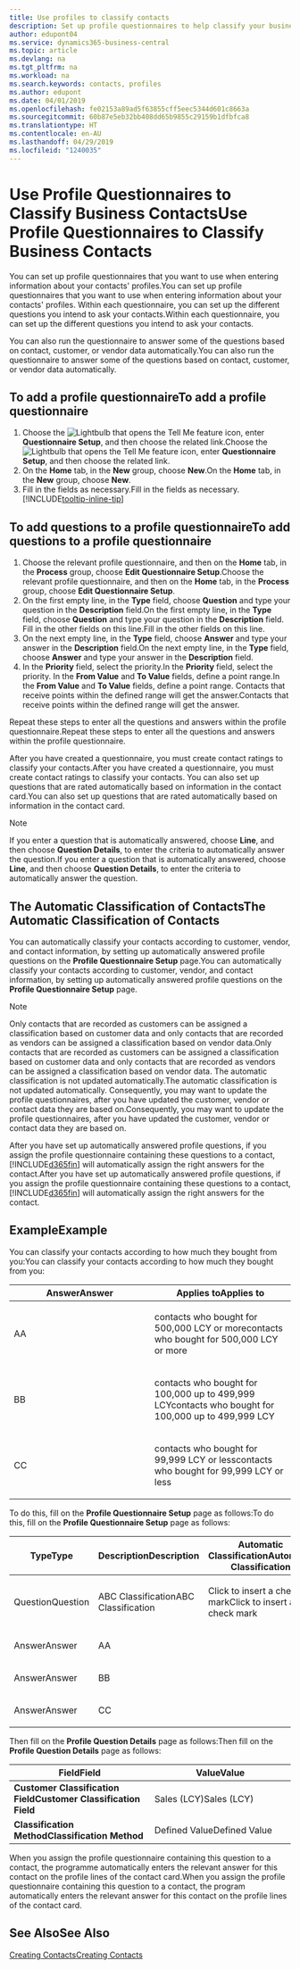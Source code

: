 ```yaml
---
title: Use profiles to classify contacts
description: Set up profile questionnaires to help classify your business contacts
author: edupont04
ms.service: dynamics365-business-central
ms.topic: article
ms.devlang: na
ms.tgt_pltfrm: na
ms.workload: na
ms.search.keywords: contacts, profiles
ms.author: edupont
ms.date: 04/01/2019
ms.openlocfilehash: fe02153a89ad5f63855cff5eec5344d601c8663a
ms.sourcegitcommit: 60b87e5eb32bb408dd65b9855c29159b1dfbfca8
ms.translationtype: HT
ms.contentlocale: en-AU
ms.lasthandoff: 04/29/2019
ms.locfileid: "1240035"
---
```

# <a name="use-profile-questionnaires-to-classify-business-contacts"></a><span data-ttu-id="4f3f7-103">Use Profile Questionnaires to Classify Business Contacts</span><span class="sxs-lookup"><span data-stu-id="4f3f7-103">Use Profile Questionnaires to Classify Business Contacts</span></span>
<span data-ttu-id="4f3f7-104">You can set up profile questionnaires that you want to use when entering information about your contacts' profiles.</span><span class="sxs-lookup"><span data-stu-id="4f3f7-104">You can set up profile questionnaires that you want to use when entering information about your contacts' profiles.</span></span> <span data-ttu-id="4f3f7-105">Within each questionnaire, you can set up the different questions you intend to ask your contacts.</span><span class="sxs-lookup"><span data-stu-id="4f3f7-105">Within each questionnaire, you can set up the different questions you intend to ask your contacts.</span></span>  

<span data-ttu-id="4f3f7-106">You can also run the questionnaire to answer some of the questions based on contact, customer, or vendor data automatically.</span><span class="sxs-lookup"><span data-stu-id="4f3f7-106">You can also run the questionnaire to answer some of the questions based on contact, customer, or vendor data automatically.</span></span>  

## <a name="to-add-a-profile-questionnaire"></a><span data-ttu-id="4f3f7-107">To add a profile questionnaire</span><span class="sxs-lookup"><span data-stu-id="4f3f7-107">To add a profile questionnaire</span></span>
1.  <span data-ttu-id="4f3f7-108">Choose the ![Lightbulb that opens the Tell Me feature](media/ui-search/search_small.png "Tell me what you want to do") icon, enter **Questionnaire Setup**, and then choose the related link.</span><span class="sxs-lookup"><span data-stu-id="4f3f7-108">Choose the ![Lightbulb that opens the Tell Me feature](media/ui-search/search_small.png "Tell me what you want to do") icon, enter **Questionnaire Setup**, and then choose the related link.</span></span>  
2.  <span data-ttu-id="4f3f7-109">On the **Home** tab, in the **New** group, choose **New**.</span><span class="sxs-lookup"><span data-stu-id="4f3f7-109">On the **Home** tab, in the **New** group, choose **New**.</span></span>  
3.  <span data-ttu-id="4f3f7-110">Fill in the fields as necessary.</span><span class="sxs-lookup"><span data-stu-id="4f3f7-110">Fill in the fields as necessary.</span></span> [!INCLUDE[tooltip-inline-tip](includes/tooltip-inline-tip_md.md)]  

## <a name="to-add-questions-to-a-profile-questionnaire"></a><span data-ttu-id="4f3f7-111">To add questions to a profile questionnaire</span><span class="sxs-lookup"><span data-stu-id="4f3f7-111">To add questions to a profile questionnaire</span></span>
1.  <span data-ttu-id="4f3f7-112">Choose the relevant profile questionnaire, and then on the **Home** tab, in the **Process** group, choose **Edit Questionnaire Setup**.</span><span class="sxs-lookup"><span data-stu-id="4f3f7-112">Choose the relevant profile questionnaire, and then on the **Home** tab, in the **Process** group, choose **Edit Questionnaire Setup**.</span></span>  
2.  <span data-ttu-id="4f3f7-113">On the first empty line, in the **Type** field, choose **Question** and type your question in the **Description** field.</span><span class="sxs-lookup"><span data-stu-id="4f3f7-113">On the first empty line, in the **Type** field, choose **Question** and type your question in the **Description** field.</span></span> <span data-ttu-id="4f3f7-114">Fill in the other fields on this line.</span><span class="sxs-lookup"><span data-stu-id="4f3f7-114">Fill in the other fields on this line.</span></span>  
3.  <span data-ttu-id="4f3f7-115">On the next empty line, in the **Type** field, choose **Answer** and type your answer in the **Description** field.</span><span class="sxs-lookup"><span data-stu-id="4f3f7-115">On the next empty line, in the **Type** field, choose **Answer** and type your answer in the **Description** field.</span></span>  
4.  <span data-ttu-id="4f3f7-116">In the **Priority** field, select the priority.</span><span class="sxs-lookup"><span data-stu-id="4f3f7-116">In the **Priority** field, select the priority.</span></span> <span data-ttu-id="4f3f7-117">In the **From Value** and **To Value** fields, define a point range.</span><span class="sxs-lookup"><span data-stu-id="4f3f7-117">In the **From Value** and **To Value** fields, define a point range.</span></span> <span data-ttu-id="4f3f7-118">Contacts that receive points within the defined range will get the answer.</span><span class="sxs-lookup"><span data-stu-id="4f3f7-118">Contacts that receive points within the defined range will get the answer.</span></span>  

<span data-ttu-id="4f3f7-119">Repeat these steps to enter all the questions and answers within the profile questionnaire.</span><span class="sxs-lookup"><span data-stu-id="4f3f7-119">Repeat these steps to enter all the questions and answers within the profile questionnaire.</span></span>

<span data-ttu-id="4f3f7-120">After you have created a questionnaire, you must create contact ratings to classify your contacts.</span><span class="sxs-lookup"><span data-stu-id="4f3f7-120">After you have created a questionnaire, you must create contact ratings to classify your contacts.</span></span> <span data-ttu-id="4f3f7-121">You can also set up questions that are rated automatically based on information in the contact card.</span><span class="sxs-lookup"><span data-stu-id="4f3f7-121">You can also set up questions that are rated automatically based on information in the contact card.</span></span>  

> [!NOTE]
> <span data-ttu-id="4f3f7-122">If you enter a question that is automatically answered, choose <STRONG>Line</STRONG>, and then choose <STRONG>Question Details</STRONG>, to enter the criteria to automatically answer the question.</span><span class="sxs-lookup"><span data-stu-id="4f3f7-122">If you enter a question that is automatically answered, choose <STRONG>Line</STRONG>, and then choose <STRONG>Question Details</STRONG>, to enter the criteria to automatically answer the question.</span></span>

## <a name="the-automatic-classification-of-contacts"></a><span data-ttu-id="4f3f7-123">The Automatic Classification of Contacts</span><span class="sxs-lookup"><span data-stu-id="4f3f7-123">The Automatic Classification of Contacts</span></span>
<span data-ttu-id="4f3f7-124">You can automatically classify your contacts according to customer, vendor, and contact information, by setting up automatically answered profile questions on the **Profile Questionnaire Setup** page.</span><span class="sxs-lookup"><span data-stu-id="4f3f7-124">You can automatically classify your contacts according to customer, vendor, and contact information, by setting up automatically answered profile questions on the **Profile Questionnaire Setup** page.</span></span>  

> [!NOTE]
> <span data-ttu-id="4f3f7-125">Only contacts that are recorded as customers can be assigned a classification based on customer data and only contacts that are recorded as vendors can be assigned a classification based on vendor data.</span><span class="sxs-lookup"><span data-stu-id="4f3f7-125">Only contacts that are recorded as customers can be assigned a classification based on customer data and only contacts that are recorded as vendors can be assigned a classification based on vendor data.</span></span> <span data-ttu-id="4f3f7-126">The automatic classification is not updated automatically.</span><span class="sxs-lookup"><span data-stu-id="4f3f7-126">The automatic classification is not updated automatically.</span></span> <span data-ttu-id="4f3f7-127">Consequently, you may want to update the profile questionnaires, after you have updated the customer, vendor or contact data they are based on.</span><span class="sxs-lookup"><span data-stu-id="4f3f7-127">Consequently, you may want to update the profile questionnaires, after you have updated the customer, vendor or contact data they are based on.</span></span>  

<span data-ttu-id="4f3f7-128">After you have set up automatically answered profile questions, if you assign the profile questionnaire containing these questions to a contact, [!INCLUDE[d365fin](includes/d365fin_md.md)] will automatically assign the right answers for the contact.</span><span class="sxs-lookup"><span data-stu-id="4f3f7-128">After you have set up automatically answered profile questions, if you assign the profile questionnaire containing these questions to a contact, [!INCLUDE[d365fin](includes/d365fin_md.md)] will automatically assign the right answers for the contact.</span></span>  

## <a name="example"></a><span data-ttu-id="4f3f7-129">Example</span><span class="sxs-lookup"><span data-stu-id="4f3f7-129">Example</span></span>
<span data-ttu-id="4f3f7-130">You can classify your contacts according to how much they bought from you:</span><span class="sxs-lookup"><span data-stu-id="4f3f7-130">You can classify your contacts according to how much they bought from you:</span></span>

<table>
<colgroup>
<col style="width: 50%" />
<col style="width: 50%" />
</colgroup>
<thead>
<tr class="header">
<th><span data-ttu-id="4f3f7-131"><strong>Answer</strong></span><span class="sxs-lookup"><span data-stu-id="4f3f7-131"><strong>Answer</strong></span></span></th>
<th><span data-ttu-id="4f3f7-132"><strong>Applies to</strong></span><span class="sxs-lookup"><span data-stu-id="4f3f7-132"><strong>Applies to</strong></span></span></th>
</tr>
</thead>
<tbody>
<tr class="odd">
<td><p><span data-ttu-id="4f3f7-133">A</span><span class="sxs-lookup"><span data-stu-id="4f3f7-133">A</span></span></p></td>
<td><p><span data-ttu-id="4f3f7-134">contacts who bought for 500,000 LCY or more</span><span class="sxs-lookup"><span data-stu-id="4f3f7-134">contacts who bought for 500,000 LCY or more</span></span></p></td>
</tr>
<tr class="even">
<td><p><span data-ttu-id="4f3f7-135">B</span><span class="sxs-lookup"><span data-stu-id="4f3f7-135">B</span></span></p></td>
<td><p><span data-ttu-id="4f3f7-136">contacts who bought for 100,000 up to 499,999 LCY</span><span class="sxs-lookup"><span data-stu-id="4f3f7-136">contacts who bought for 100,000 up to 499,999 LCY</span></span></p></td>
</tr>
<tr class="odd">
<td><p><span data-ttu-id="4f3f7-137">C</span><span class="sxs-lookup"><span data-stu-id="4f3f7-137">C</span></span></p></td>
<td><p><span data-ttu-id="4f3f7-138">contacts who bought for 99,999 LCY or less</span><span class="sxs-lookup"><span data-stu-id="4f3f7-138">contacts who bought for 99,999 LCY or less</span></span></p></td>
</tr>
</tbody>
</table>

<span data-ttu-id="4f3f7-139">To do this, fill on the **Profile Questionnaire Setup** page as follows:</span><span class="sxs-lookup"><span data-stu-id="4f3f7-139">To do this, fill on the **Profile Questionnaire Setup** page as follows:</span></span>


<table>
<colgroup>
<col style="width: 20%" />
<col style="width: 20%" />
<col style="width: 20%" />
<col style="width: 20%" />
<col style="width: 20%" />
</colgroup>
<thead>
<tr class="header">
<th><span data-ttu-id="4f3f7-140"><strong>Type</strong></span><span class="sxs-lookup"><span data-stu-id="4f3f7-140"><strong>Type</strong></span></span></th>
<th><span data-ttu-id="4f3f7-141"><strong>Description</strong></span><span class="sxs-lookup"><span data-stu-id="4f3f7-141"><strong>Description</strong></span></span></th>
<th><span data-ttu-id="4f3f7-142"><strong>Automatic Classification</strong></span><span class="sxs-lookup"><span data-stu-id="4f3f7-142"><strong>Automatic Classification</strong></span></span></th>
<th><span data-ttu-id="4f3f7-143"><strong>From Value</strong></span><span class="sxs-lookup"><span data-stu-id="4f3f7-143"><strong>From Value</strong></span></span></th>
<th><span data-ttu-id="4f3f7-144"><strong>To Value</strong></span><span class="sxs-lookup"><span data-stu-id="4f3f7-144"><strong>To Value</strong></span></span></th>
</tr>
</thead>
<tbody>
<tr class="odd">
<td><p><span data-ttu-id="4f3f7-145">Question</span><span class="sxs-lookup"><span data-stu-id="4f3f7-145">Question</span></span></p></td>
<td><p><span data-ttu-id="4f3f7-146">ABC Classification</span><span class="sxs-lookup"><span data-stu-id="4f3f7-146">ABC Classification</span></span></p></td>
<td><p><span data-ttu-id="4f3f7-147">Click to insert a check mark</span><span class="sxs-lookup"><span data-stu-id="4f3f7-147">Click to insert a check mark</span></span></p></td>
<td><p> </p></td>
<td><p> </p></td>
</tr>
<tr class="even">
<td><p><span data-ttu-id="4f3f7-148">Answer</span><span class="sxs-lookup"><span data-stu-id="4f3f7-148">Answer</span></span></p></td>
<td><p><span data-ttu-id="4f3f7-149">A</span><span class="sxs-lookup"><span data-stu-id="4f3f7-149">A</span></span></p></td>
<td><p> </p></td>
<td><p><span data-ttu-id="4f3f7-150">500,000</span><span class="sxs-lookup"><span data-stu-id="4f3f7-150">500,000</span></span></p></td>
<td><p> </p></td>
</tr>
<tr class="odd">
<td><p><span data-ttu-id="4f3f7-151">Answer</span><span class="sxs-lookup"><span data-stu-id="4f3f7-151">Answer</span></span></p></td>
<td><p><span data-ttu-id="4f3f7-152">B</span><span class="sxs-lookup"><span data-stu-id="4f3f7-152">B</span></span></p></td>
<td><p> </p></td>
<td><p><span data-ttu-id="4f3f7-153">100,000</span><span class="sxs-lookup"><span data-stu-id="4f3f7-153">100,000</span></span></p></td>
<td><p><span data-ttu-id="4f3f7-154">499,999</span><span class="sxs-lookup"><span data-stu-id="4f3f7-154">499,999</span></span></p></td>
</tr>
<tr class="even">
<td><p><span data-ttu-id="4f3f7-155">Answer</span><span class="sxs-lookup"><span data-stu-id="4f3f7-155">Answer</span></span></p></td>
<td><p><span data-ttu-id="4f3f7-156">C</span><span class="sxs-lookup"><span data-stu-id="4f3f7-156">C</span></span></p></td>
<td><p> </p></td>
<td><p> </p></td>
<td><p><span data-ttu-id="4f3f7-157">99,999</span><span class="sxs-lookup"><span data-stu-id="4f3f7-157">99,999</span></span></p></td>
</tr>
</tbody>
</table>

<span data-ttu-id="4f3f7-158">Then fill on the **Profile Question Details** page as follows:</span><span class="sxs-lookup"><span data-stu-id="4f3f7-158">Then fill on the **Profile Question Details** page as follows:</span></span>
<table>
<colgroup>
<col style="width: 50%" />
<col style="width: 50%" />
</colgroup>
<thead>
<tr class="header">
<th><span data-ttu-id="4f3f7-159"><strong>Field</strong></span><span class="sxs-lookup"><span data-stu-id="4f3f7-159"><strong>Field</strong></span></span></th>
<th><span data-ttu-id="4f3f7-160"><strong>Value</strong></span><span class="sxs-lookup"><span data-stu-id="4f3f7-160"><strong>Value</strong></span></span></th>
</tr>
</thead>
<tbody>
<tr>
<td><span data-ttu-id="4f3f7-161"><strong>Customer Classification Field</strong></span><span class="sxs-lookup"><span data-stu-id="4f3f7-161"><strong>Customer Classification Field</strong></span></span></td>
<td><span data-ttu-id="4f3f7-162"><emphasis>Sales (LCY)</emphasis></span><span class="sxs-lookup"><span data-stu-id="4f3f7-162"><emphasis>Sales (LCY)</emphasis></span></span></td>
</tr>
<tr>
<td><span data-ttu-id="4f3f7-163"><strong>Classification Method</strong></span><span class="sxs-lookup"><span data-stu-id="4f3f7-163"><strong>Classification Method</strong></span></span></td>
<td><span data-ttu-id="4f3f7-164"><emphasis>Defined Value</emphasis></span><span class="sxs-lookup"><span data-stu-id="4f3f7-164"><emphasis>Defined Value</emphasis></span></span></td>
</tr>
</tbody>
</table>

<span data-ttu-id="4f3f7-165">When you assign the profile questionnaire containing this question to a contact, the programme automatically enters the relevant answer for this contact on the profile lines of the contact card.</span><span class="sxs-lookup"><span data-stu-id="4f3f7-165">When you assign the profile questionnaire containing this question to a contact, the program automatically enters the relevant answer for this contact on the profile lines of the contact card.</span></span>

## <a name="see-also"></a><span data-ttu-id="4f3f7-166">See Also</span><span class="sxs-lookup"><span data-stu-id="4f3f7-166">See Also</span></span>
[<span data-ttu-id="4f3f7-167">Creating Contacts</span><span class="sxs-lookup"><span data-stu-id="4f3f7-167">Creating Contacts</span></span>](marketing-create-contact-companies.md)  
